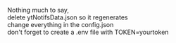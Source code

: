 Nothing much to say,  
delete ytNotifsData.json so it regenerates  
change everything in the config.json  
don't forget to create a .env file with TOKEN=yourtoken  
